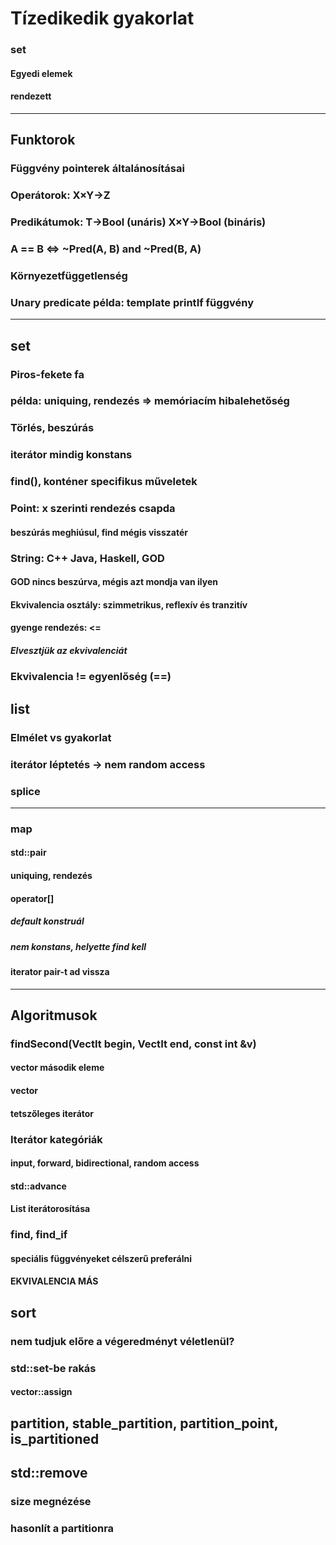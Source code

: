 # Tízedikedik gyakorlat

### set
#### Egyedi elemek
#### rendezett

-------------------------------

## Funktorok
### Függvény pointerek általánosításai

### Operátorok: X×Y->Z
### Predikátumok: T->Bool (unáris) X×Y->Bool (bináris)
### A == B <=> ~Pred(A, B) and ~Pred(B, A)

### Környezetfüggetlenség

### Unary predicate példa: template printIf függvény

-------------------------------

## set
### Piros-fekete fa
### példa: uniquing, rendezés => memóriacím hibalehetőség
### Törlés, beszúrás
### iterátor mindig konstans
### find(), konténer specifikus műveletek
### Point: x szerinti rendezés csapda
#### beszúrás meghiúsul, find mégis visszatér
### String: C++ Java, Haskell, GOD
#### GOD nincs beszúrva, mégis azt mondja van ilyen
#### Ekvivalencia osztály: szimmetrikus, reflexív és tranzitív
#### gyenge rendezés: <=
##### Elvesztjük az ekvivalenciát
### Ekvivalencia != egyenlőség (==)

## list
### Elmélet vs gyakorlat
### iterátor léptetés -> nem random access
### splice

-------------------------------

### map
#### std::pair
#### uniquing, rendezés
#### operator[]
##### default konstruál
##### nem konstans, helyette find kell
#### iterator pair-t ad vissza

-------------------------------

## Algoritmusok
### findSecond(VectIt begin, VectIt end, const int &v)
#### vector<int> második eleme
#### vector<T>
#### tetszőleges iterátor
### Iterátor kategóriák
#### input, forward, bidirectional, random access
#### std::advance
#### List iterátorosítása

### find, find_if
#### speciális függvényeket célszerű preferálni
#### EKVIVALENCIA MÁS

## sort
### nem tudjuk előre a végeredményt véletlenül?
### std::set-be rakás
#### vector::assign

## partition, stable_partition, partition_point, is_partitioned

## std::remove
### size megnézése
### hasonlít a partitionra
